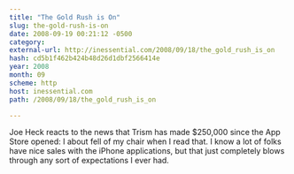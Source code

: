 ```yaml
---
title: "The Gold Rush is On"
slug: the-gold-rush-is-on
date: 2008-09-19 00:21:12 -0500
category: 
external-url: http://inessential.com/2008/09/18/the_gold_rush_is_on
hash: cd5b1f462b424b48d26d1dbf2566414e
year: 2008
month: 09
scheme: http
host: inessential.com
path: /2008/09/18/the_gold_rush_is_on

---
```


Joe Heck reacts to the news that Trism has made $250,000 since the App Store opened: I about fell of my chair when I read that. I know a lot of folks have nice sales with the iPhone applications, but that just completely blows through any sort of expectations I ever had.
